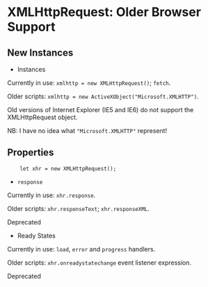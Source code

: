 # XMLHttpRequest: Older Browser Support


## New Instances

* Instances

Currently in use: `xmlhttp = new XMLHttpRequest()`; `fetch`.

Older scripts: `xmlhttp = new ActiveXObject("Microsoft.XMLHTTP")`.

Old versions of Internet Explorer (IE5 and IE6) do not support the XMLHttpRequest object.

NB: I have no idea what `"Microsoft.XMLHTTP"` represent!


## Properties

        let xhr = new XMLHttpRequest();

* `response`

Currently in use: `xhr.response`.

Older scripts: `xhr.responseText`; `xhr.responseXML`.

Deprecated

* Ready States

Currently in use: `load`, `error` and `progress` handlers.

Older scripts: `xhr.onreadystatechange` event listener expression.

Deprecated
